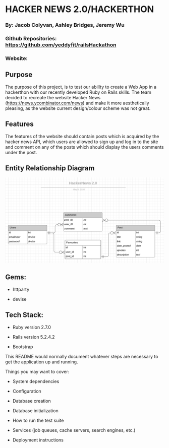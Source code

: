 # HACKER NEWS 2.0/HACKERTHON

### By: Jacob Colyvan, Ashley Bridges, Jeremy Wu

### Github Repositories: https://github.com/yeddyfit/railsHackathon 

### Website: 

## Purpose

The purpose of this project, is to test our abillty to create a Web App in a hackerthon with our recently developed Ruby on Rails skills. The team decided to recreate the website Hacker News (https://news.ycombinator.com/news) and make it more aesthetically pleasing, as the website current design/colour scheme was not great.  

## Features

The features of the website should contain posts which is acquired by the hacker news API, which users are allowed to sign up and log in to the site and comment on any of the posts which should display the users comments under the post.

## Entity Relationship Diagram

![ERD](./app/assets/images/HackerNews2.0_ERB.png)

## Gems:

* httparty

* devise

## Tech Stack:

* Ruby version 2.7.0

* Rails version 5.2.4.2

* Bootstrap

This README would normally document whatever steps are necessary to get the
application up and running.

Things you may want to cover:


* System dependencies

* Configuration

* Database creation

* Database initialization

* How to run the test suite

* Services (job queues, cache servers, search engines, etc.)

* Deployment instructions


